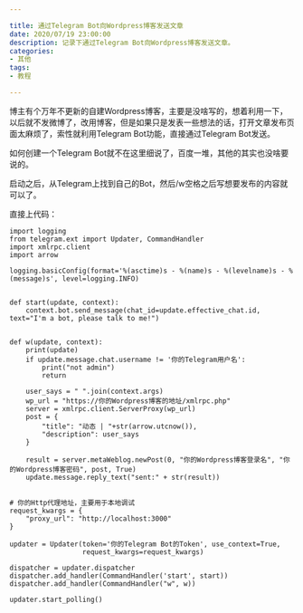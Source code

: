 ```yaml
---

title: 通过Telegram Bot向Wordpress博客发送文章
date: 2020/07/19 23:00:00
description: 记录下通过Telegram Bot向Wordpress博客发送文章。
categories:
- 其他
tags:
- 教程

---
```


博主有个万年不更新的自建Wordpress博客，主要是没啥写的，想着利用一下，以后就不发微博了，改用博客，但是如果只是发表一些想法的话，打开文章发布页面太麻烦了，索性就利用Telegram Bot功能，直接通过Telegram Bot发送。  

如何创建一个Telegram Bot就不在这里细说了，百度一堆，其他的其实也没啥要说的。

启动之后，从Telegram上找到自己的Bot，然后/w空格之后写想要发布的内容就可以了。

直接上代码：

```
import logging
from telegram.ext import Updater, CommandHandler
import xmlrpc.client
import arrow

logging.basicConfig(format='%(asctime)s - %(name)s - %(levelname)s - %(message)s', level=logging.INFO)


def start(update, context):
    context.bot.send_message(chat_id=update.effective_chat.id, text="I'm a bot, please talk to me!")


def w(update, context):
    print(update)
    if update.message.chat.username != '你的Telegram用户名':
        print("not admin")
        return

    user_says = " ".join(context.args)
    wp_url = "https://你的Wordpress博客的地址/xmlrpc.php"
    server = xmlrpc.client.ServerProxy(wp_url)
    post = {
        "title": "动态 | "+str(arrow.utcnow()),
        "description": user_says
    }

    result = server.metaWeblog.newPost(0, "你的Wordpress博客登录名", "你的Wordpress博客密码", post, True)
    update.message.reply_text("sent:" + str(result))


# 你的Http代理地址，主要用于本地调试
request_kwargs = {
    "proxy_url": "http://localhost:3000"
}

updater = Updater(token='你的Telegram Bot的Token', use_context=True,
                  request_kwargs=request_kwargs)

dispatcher = updater.dispatcher
dispatcher.add_handler(CommandHandler('start', start))
dispatcher.add_handler(CommandHandler("w", w))

updater.start_polling()

```